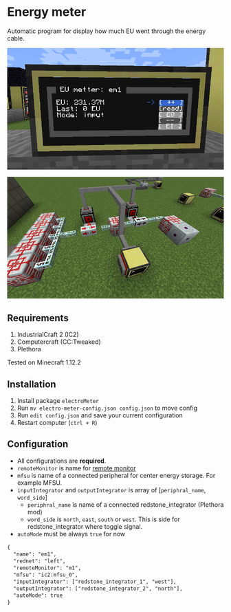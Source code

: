 # Energy meter

Automatic program for display how much EU went through the energy cable.

![Energy meter monitor](https://github.com/mesour/packager-server/blob/master/docs/img/energyMeter_monitor.png)

![Energy meter](https://github.com/mesour/packager-server/blob/master/docs/img/energyMeter.png)

## Requirements

1. IndustrialCraft 2 (IC2)
2. Computercraft (CC:Tweaked)
3. Plethora

Tested on Minecraft 1.12.2

## Installation

1. Install package `electroMeter`
2. Run `mv electro-meter-config.json config.json` to move config
3. Run `edit config.json` and save your current configuration
4. Restart computer (`ctrl + R`)

## Configuration

- All configurations are **required**.
- `remoteMonitor` is name for [remote monitor](https://github.com/mesour/packager-server/blob/master/docs/en/monitor.md)
- `mfsu` is name of a connected peripheral for center energy storage. For example MFSU.
- `inputIntegrator` and `outputIntegrator` is array of [`periphral_name`, `word_side`]
  - `periphral_name` is name of a connected redstone_integrator (Plethora mod)
  - `word_side` is `north`, `east`, `south` or `west`. This is side for redstone_integrator where toggle signal.
- `autoMode` must be always `true` for now

```
{
  "name": "em1",
  "rednet": "left",
  "remoteMonitor": "m1",
  "mfsu": "ic2:mfsu_0",
  "inputIntegrator": ["redstone_integrator_1", "west"],
  "outputIntegrator": ["redstone_integrator_2", "north"],
  "autoMode": true
}
```
